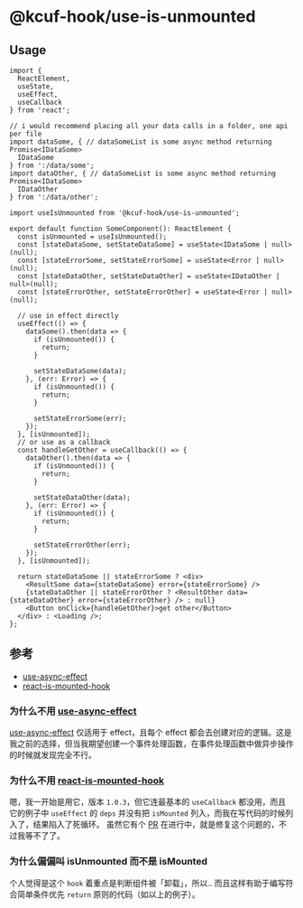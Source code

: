 # @kcuf-hook/use-is-unmounted

## Usage

```tsx
import {
  ReactElement,
  useState,
  useEffect,
  useCallback
} from 'react';

// i would recommend placing all your data calls in a folder, one api per file
import dataSome, { // dataSomeList is some async method returning Promise<IDataSome>
  IDataSome
} from ':/data/some';
import dataOther, { // dataSomeList is some async method returning Promise<IDataSome>
  IDataOther
} from ':/data/other';

import useIsUnmounted from '@kcuf-hook/use-is-unmounted';

export default function SomeComponent(): ReactElement {
  const isUnmounted = useIsUnmounted();
  const [stateDataSome, setStateDataSome] = useState<IDataSome | null>(null);
  const [stateErrorSome, setStateErrorSome] = useState<Error | null>(null);
  const [stateDataOther, setStateDataOther] = useState<IDataOther | null>(null);
  const [stateErrorOther, setStateErrorOther] = useState<Error | null>(null);
  
  // use in effect directly
  useEffect(() => {
    dataSome().then(data => {
      if (isUnmounted()) {
        return;
      }
      
      setStateDataSome(data);
    }, (err: Error) => {
      if (isUnmounted()) {
        return;
      }
      
      setStateErrorSome(err);
    });
  }, [isUnmounted]);
  // or use as a callback
  const handleGetOther = useCallback(() => {
    dataOther().then(data => {
      if (isUnmounted()) {
        return;
      }
      
      setStateDataOther(data);
    }, (err: Error) => {
      if (isUnmounted()) {
        return;
      }
      
      setStateErrorOther(err);
    });
  }, [isUnmounted]);
  
  return stateDataSome || stateErrorSome ? <div>
    <ResultSome data={stateDataSome} error={stateErrorSome} />
    {stateDataOther || stateErrorOther ? <ResultOther data={stateDataOther} error={stateErrorOther} /> : null}
    <Button onClick={handleGetOther}>get other</Button>
  </div> : <Loading />;
};
```

## 参考

* [use-async-effect]
* [react-is-mounted-hook]

### 为什么不用 [use-async-effect]

[use-async-effect] 仅适用于 effect，且每个 effect 都会去创建对应的逻辑。这是我之前的选择，但当我期望创建一个事件处理函数，在事件处理函数中做异步操作的时候就发现完全不行。

### 为什么不用 [react-is-mounted-hook]

嗯，我一开始是用它，版本 `1.0.3`，但它连最基本的 `useCallback` 都没用，而且它的例子中 `useEffect` 的 `deps` 并没有把 `isMounted` 列入，而我在写代码的时候列入了，结果陷入了死循环。
虽然它有个 [PR](https://github.com/hupe1980/react-is-mounted-hook/pull/1) 在进行中，就是修复这个问题的，不过我等不了了。

### 为什么偏偏叫 isUnmounted 而不是 isMounted

个人觉得是这个 `hook` 着重点是判断组件被「卸载」，所以.. 而且这样有助于编写符合简单条件优先 `return` 原则的代码（如以上的例子）。

[use-async-effect]: https://www.npmjs.com/package/use-async-effect
[react-is-mounted-hook]: https://www.npmjs.com/package/react-is-mounted-hook
